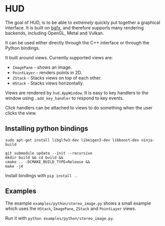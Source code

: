 # HUD

The goal of HUD, is to be able to *extremely* quickly put together a graphical interface. It is built on [bgfx](https://github.com/bkaradzic/bgfx), and therefore supports many rendering backends, including OpenGL, Metal and Vulkan.

It can be used either directly through the C++ interface or through the Python bindings.

It built around views. Currently supported views are:
- `ImagePane` - shows an image.
- `PointLayer` - renders points in 2D.
- `ZStack` - Stacks views on top of each other.
- `HStack` - Stacks views horizontally.

Views are rendered by `hud.AppWindow`. It is easy to key handlers to the window using `.add_key_handler` to respond to key events.

Click handlers can be attached to views to do something when the user clicks the view.

## Installing python bindings

`sudo apt-get install libglfw3-dev libeigen3-dev libboost-dev ninja-build`

```
git submodule update --init --recursive
mkdir build && cd build &&
cmake .. -DCMAKE_BUILD_TYPE=Release &&
make -j4
```

Install bindings with `pip install .`.

## Examples

The example `examples/python/stereo_image.py` shows a small example which uses the `HStack`, `ImagePane`, `ZStack` and `PointLayer` views.

Run it with `python examples/python/stereo_image.py`.

